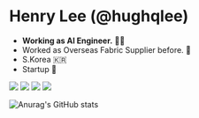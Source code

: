 # Henry Lee (@hughqlee)
* **Working as AI Engineer.** 🧑‍💻
* Worked as Overseas Fabric Supplier before. 💼
* S.Korea 🇰🇷
* Startup 🚀
<p>
<img src="https://img.shields.io/badge/Python-3776AB?style=for-the-badge&logo=python&logoColor=white">
<img src="https://img.shields.io/badge/Tensorflow-FF6F00?style=for-the-badge&logo=tensorflow&logoColor=white">
<img src="https://img.shields.io/badge/OpenCV-5C3EE8?style=for-the-badge&logo=opencv&logoColor=white">
<img src="https://img.shields.io/badge/Notion-ffffff?style=for-the-badge&logo=notion&logoColor=black">
</p>

![Anurag's GitHub stats](https://github-readme-stats.vercel.app/api?username=hughqlee&show_icons=true&theme=dark)
